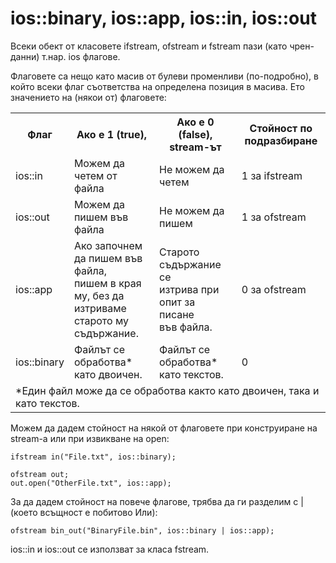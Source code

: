 # ios::binary, ios::app, ios::in, ios::out

Всеки обект от класовете ifstream, ofstream и fstream пази (като чрен-данни) т.нар. ios флагове.

Флаговете са нещо като масив от булеви променливи (по-подробно), в който всеки флаг съответства на определена позиция в масива.
Ето значението на (някои от) флаговете:

<table>
  <tr>
    <th>Флаг</th>
    <th>Ако е 1 (true), </th>
    <th>Ако е 0 (false), stream-ът</th>
    <th>Стойност по подразбиране </th>
  </tr>
  <tr>
    <td>ios::in</td>
    <td>Можем да четем от файла</td>
    <td>Не можем да четем</td>
    <td>1 за ifstream</td>
  </tr>
  <tr>
    <td>ios::out</td>
    <td>Можем да пишем във файла</td>
    <td>Не можем да пишем</td>
    <td>1 за ofstream</td>
  </tr>
  <tr>
    <td>ios::app</td>
    <td>Ако започнем да пишем във файла,<br>пишем в края му, без да изтриваме<br>старото му съдържание.</td>
    <td>Старото съдържание се<br>изтрива при опит за писане<br>във файла.</td>
    <td>0 за ofstream</td>
  </tr>
  <tr>
    <td>ios::binary</td>
    <td>Файлът се обработва* като двоичен.</td>
    <td>Файлът се обработва* като текстов.</td>
    <td>0</td>
  </tr>
  <tr>
    <td colspan="4">*Един файл може да се обработва както като двоичен, така и като текстов.</td>
  </tr>
</table>

Можем да дадем стойност на някой от флаговете при конструиране на stream-а или при извикване на open:

    ifstream in("File.txt", ios::binary);
    
    ofstream out;
    out.open("OtherFile.txt", ios::app);
    
За да дадем стойност на повече флагове, трябва да ги разделим с | (което всъщност е побитово Или):

    ofstream bin_out("BinaryFile.bin", ios::binary | ios::app);
    
ios::in и ios::out се използват за класа fstream.
